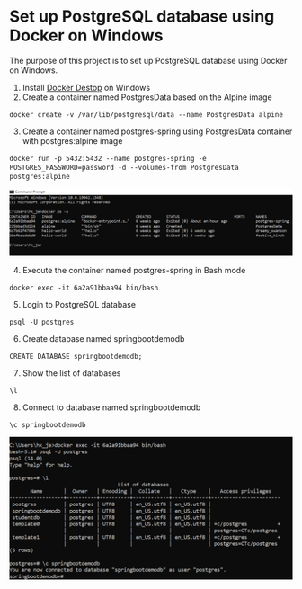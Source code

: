 # Set up PostgreSQL database using Docker on Windows

The purpose of this project is to set up PostgreSQL database using Docker on Windows.
1. Install [Docker Destop](https://docs.docker.com/desktop/windows/install/) on Windows
2. Create a container named PostgresData based on the Alpine image

```
docker create -v /var/lib/postgresql/data --name PostgresData alpine
```
3. Create a container named postgres-spring using PostgresData container with postgres:alpine image

```
docker run -p 5432:5432 --name postgres-spring -e POSTGRES_PASSWORD=password -d --volumes-from PostgresData postgres:alpine 
```

<img src="https://github.com/kmjenniferng/postgreSQL-docker-windows/blob/main/screenshot-1.png">

4. Execute the container named postgres-spring in Bash mode
```
docker exec -it 6a2a91bbaa94 bin/bash
```
5. Login to PostgreSQL database
```
psql -U postgres
```
6. Create database named springbootdemodb
```
CREATE DATABASE springbootdemodb;
```
7. Show the list of databases
```
\l
```
8. Connect to database named springbootdemodb
```
\c springbootdemodb
```

<img src="https://github.com/kmjenniferng/postgreSQL-docker-windows/blob/main/screenshot-2.png">

